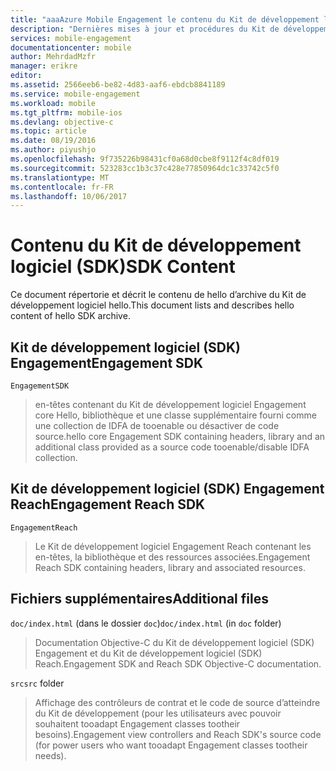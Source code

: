 ```yaml
---
title: "aaaAzure Mobile Engagement le contenu du Kit de développement logiciel des e/s"
description: "Dernières mises à jour et procédures du Kit de développement logiciel (SDK) iOS pour Azure Mobile Engagement"
services: mobile-engagement
documentationcenter: mobile
author: MehrdadMzfr
manager: erikre
editor: 
ms.assetid: 2566eeb6-be82-4d83-aaf6-ebdcb8841189
ms.service: mobile-engagement
ms.workload: mobile
ms.tgt_pltfrm: mobile-ios
ms.devlang: objective-c
ms.topic: article
ms.date: 08/19/2016
ms.author: piyushjo
ms.openlocfilehash: 9f735226b98431cf0a68d0cbe8f9112f4c8df019
ms.sourcegitcommit: 523283cc1b3c37c428e77850964dc1c33742c5f0
ms.translationtype: MT
ms.contentlocale: fr-FR
ms.lasthandoff: 10/06/2017
---
```

# <a name="sdk-content"></a><span data-ttu-id="16cf6-103">Contenu du Kit de développement logiciel (SDK)</span><span class="sxs-lookup"><span data-stu-id="16cf6-103">SDK Content</span></span>
<span data-ttu-id="16cf6-104">Ce document répertorie et décrit le contenu de hello d’archive du Kit de développement logiciel hello.</span><span class="sxs-lookup"><span data-stu-id="16cf6-104">This document lists and describes hello content of hello SDK archive.</span></span>

## <a name="engagement-sdk"></a><span data-ttu-id="16cf6-105">Kit de développement logiciel (SDK) Engagement</span><span class="sxs-lookup"><span data-stu-id="16cf6-105">Engagement SDK</span></span>
`EngagementSDK`

> <span data-ttu-id="16cf6-106">en-têtes contenant du Kit de développement logiciel Engagement core Hello, bibliothèque et une classe supplémentaire fourni comme une collection de IDFA de tooenable ou désactiver de code source.</span><span class="sxs-lookup"><span data-stu-id="16cf6-106">hello core Engagement SDK containing headers, library and an additional class provided as a source code tooenable/disable IDFA collection.</span></span>
> 
> 

## <a name="engagement-reach-sdk"></a><span data-ttu-id="16cf6-107">Kit de développement logiciel (SDK) Engagement Reach</span><span class="sxs-lookup"><span data-stu-id="16cf6-107">Engagement Reach SDK</span></span>
`EngagementReach`

> <span data-ttu-id="16cf6-108">Le Kit de développement logiciel Engagement Reach contenant les en-têtes, la bibliothèque et des ressources associées.</span><span class="sxs-lookup"><span data-stu-id="16cf6-108">Engagement Reach SDK containing headers, library and associated resources.</span></span>
> 
> 

## <a name="additional-files"></a><span data-ttu-id="16cf6-109">Fichiers supplémentaires</span><span class="sxs-lookup"><span data-stu-id="16cf6-109">Additional files</span></span>
<span data-ttu-id="16cf6-110">`doc/index.html` (dans le dossier `doc`)</span><span class="sxs-lookup"><span data-stu-id="16cf6-110">`doc/index.html` (in `doc` folder)</span></span>

> <span data-ttu-id="16cf6-111">Documentation Objective-C du Kit de développement logiciel (SDK) Engagement et du Kit de développement logiciel (SDK) Reach.</span><span class="sxs-lookup"><span data-stu-id="16cf6-111">Engagement SDK and Reach SDK Objective-C documentation.</span></span>
> 
> 

<span data-ttu-id="16cf6-112">`src`</span><span class="sxs-lookup"><span data-stu-id="16cf6-112">`src` folder</span></span>

> <span data-ttu-id="16cf6-113">Affichage des contrôleurs de contrat et le code de source d’atteindre du Kit de développement (pour les utilisateurs avec pouvoir souhaitent tooadapt Engagement classes tootheir besoins).</span><span class="sxs-lookup"><span data-stu-id="16cf6-113">Engagement view controllers and Reach SDK's source code (for power users who want tooadapt Engagement classes tootheir needs).</span></span>
> 
> 

